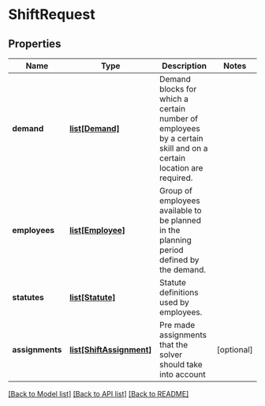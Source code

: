 # ShiftRequest

## Properties
Name | Type | Description | Notes
------------ | ------------- | ------------- | -------------
**demand** | [**list[Demand]**](Demand.md) | Demand blocks for which a certain number of employees by a certain skill and on a certain location are required. | 
**employees** | [**list[Employee]**](Employee.md) | Group of employees available to be planned in the planning period defined by the demand. | 
**statutes** | [**list[Statute]**](Statute.md) | Statute definitions used by employees. | 
**assignments** | [**list[ShiftAssignment]**](ShiftAssignment.md) | Pre made assignments that the solver should take into account | [optional] 

[[Back to Model list]](../README.md#documentation-for-models) [[Back to API list]](../README.md#documentation-for-api-endpoints) [[Back to README]](../README.md)

